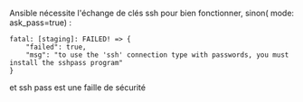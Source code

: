Ansible nécessite l'échange de clés ssh pour bien fonctionner, sinon( mode: ask_pass=true) : 
```
fatal: [staging]: FAILED! => {
    "failed": true,
    "msg": "to use the 'ssh' connection type with passwords, you must install the sshpass program"
}
```

et ssh pass est une faille de sécurité